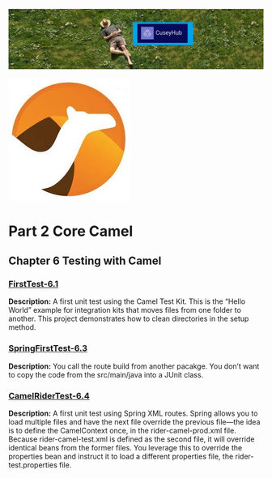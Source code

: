 ![CuseyHub](https://github.com/cusey/ImageForWiki/blob/master/Logos/CuseyHub_Banner_Small.jpg)

![Apache Camel Logo](https://github.com/cusey/ImageForWiki/blob/master/Logos/ApacheCamelLogo.JPG)


# Part 2 Core Camel    

## Chapter 6 Testing with Camel   

###  [FirstTest-6.1](https://github.com/cusey/ApacheCamelInAction/tree/main/Chapter6/FirstTest-6.1)  

**Description:** A first unit test using the Camel Test Kit. This is the “Hello World” example for integration kits that moves files from one folder to another. This project demonstrates how to clean directories in the setup method.    

###  [SpringFirstTest-6.3](https://github.com/cusey/ApacheCamelInAction/tree/main/Chapter6/SpringFirstTest-6.3) 

**Description:** You call the route build from another pacakge. You don’t want to copy the code from the src/main/java into a JUnit class.     


###  [CamelRiderTest-6.4](https://github.com/cusey/ApacheCamelInAction/tree/main/Chapter6/CamelRiderTest-6.4)  

**Description:** A first unit test using Spring XML routes. Spring allows you to load multiple files and have the next file override the previous file—the idea is to define the CamelContext once, in the rider-camel-prod.xml file. Because rider-camel-test.xml is defined as the second file, it will override identical beans from the former files. You leverage this to override the properties bean and instruct it to load a different properties file, the rider-test.properties file.     



